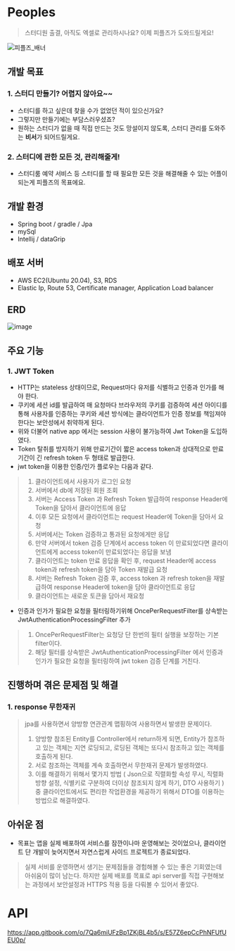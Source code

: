 # Peoples
> 스터디원 출결, 아직도 엑셀로 관리하시나요? 이제 피플즈가 도와드릴게요!

![피플즈_배너](https://user-images.githubusercontent.com/87797716/226782373-32471849-1493-4aff-ba67-576cdd5318a3.png)

## 개발 목표
### 1. 스터디 만들기? 어렵지 않아요~~
- 스터디를 하고 싶은데 찾을 수가 없었던 적이 있으신가요? 
- 그렇지만 만들기에는 부담스러우셨죠?
- 원하는 스터디가 없을 때 직접 만드는 것도 망설이지 않도록, 스터디 관리를 도와주는 **비서**가 되어드릴게요.

### 2. 스터디에 관한 모든 것, 관리해줄게!
- 스터디룸 예약 서비스 등 스터디를 할 때 필요한 모든 것을 해결해줄 수 있는 어플이 되는게 피플즈의 목표에요.

## 개발 환경
- Spring boot / gradle / Jpa
- mySql
- Intellij / dataGrip

## 배포 서버
- AWS EC2(Ubuntu 20.04), S3, RDS
- Elastic Ip, Route 53, Certificate manager, Application Load balancer

## ERD
![image](https://user-images.githubusercontent.com/87797716/227778610-c5ec0b8c-702b-4beb-b368-9bb23064ccf4.png)


## 주요 기능
### 1. JWT Token
- HTTP는 stateless 상태이므로, Request마다 유저를 식별하고 인증과 인가를 해야 한다.
- 쿠키에 세션 id를 발급하여 매 요청마다 브라우저의 쿠키를 검증하여 세션 아이디를 통해 사용자를 인증하는 쿠키와 세션 방식에는 클라이언트가 인증 정보를 책임져야한다는 보안성에서 취약하게 된다.
- 위와 더불어 native app 에서는 session 사용이 불가능하여 Jwt Token을 도입하였다.
- Token 탈취를 방지하기 위해 만료기간이 짧은 access token과 상대적으로 만료기간이 긴 refresh token 두 형태로 발급한다.
- jwt token을 이용한 인증/인가 플로우는 다음과 같다.
> 1. 클라이언트에서 사용자가 로그인 요청
> 2. 서버에서 db에 저장된 회원 조회
> 3. 서버는 Access Token 과 Refresh Token 발급하여 response Header에 Token을 담아서 클라이언트에 응답
> 4. 이후 모든 요청에서 클라이언트는 request Header에 Token을 담아서 요청
> 5. 서버에서는 Token 검증하고 통과된 요청에게만 응답
> 6. 만약 서버에서 token 검증 단계에서 access token 이 만료되었다면 클라이언트에게 access token이 만료되었다는 응답을 보냄
> 7. 클라이언트는 token 만료 응답을 확인 후, request Header에 access token과 refresh token을 담아 Token 재발급 요청
> 8. 서버는 Refresh Token 검증 후, access token 과 refresh token을 재발급하여 response Header에 token을 담아 클라이언트로 응답
> 9. 클라이언트는 새로운 토큰을 담아서 재요청

- 인증과 인가가 필요한 요청을 필터링하기위해 OncePerRequestFilter를 상속받는 JwtAuthenticationProcessingFilter 추가
> 1. OncePerRequestFilter는 요청당 단 한번의 필터 실행을 보장하는 기본 filter이다.
> 2. 해당 필터를 상속받은 JwtAuthenticationProcessingFilter 에서 인증과 인가가 필요한 요청을 필터링하여 jwt token 검증 단계를 거친다.

## 진행하며 겪은 문제점 및 해결
### 1. response 무한재귀
> jpa를 사용하면서 양방향 연관관계 맵핑하여 사용하면서 발생한 문제이다.
> 1. 양방향 참조된 Entity를 Controller에서 return하게 되면, Entity가 참조하고 있는 객체는 지연 로딩되고, 로딩된 객체는 또다시 참조하고 있는 객체를 호출하게 된다.
> 2. 서로 참조하는 객체를 계속 호출하면서 무한재귀 문제가 발생하였다.
> 3. 이를 해결하기 위해서 몇가지 방법 ( Json으로 직렬화할 속성 무시, 직렬화 방향 설정, 식별키로 구분하여 더이상 참조되지 않게 하기, DTO 사용하기 ) 중 클라이언트에서도 편리한 작업환경을 제공하기 위해서 DTO를 이용하는 방법으로 해결하였다.

## 아쉬운 점
- 목표는 앱을 실제 배포하여 서비스를 잠깐이나마 운영해보는 것이었으나, 클라이언트 단 개발이 늦어지면서 자연스럽게 사이드 프로젝트가 종료되었다.
> 실제 서비를 운영하면서 생기는 문제점들을 경험해볼 수 있는 좋은 기회였는데 아쉬움이 많이 남는다.
> 하지만 실제 배포를 목표로 api server를 직접 구현해보는 과정에서 보안설정과 HTTPS 적용 등을 다뤄볼 수 있어서 좋았다.

# API
https://app.gitbook.com/o/7Qa6miUFzBp1ZKjBL4b5/s/E57Z6epCcPhNFUfUEU0p/

